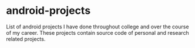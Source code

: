 # android-projects
List of android projects I have done throughout college and over the course of my career. These projects contain source code of personal and research related projects.
